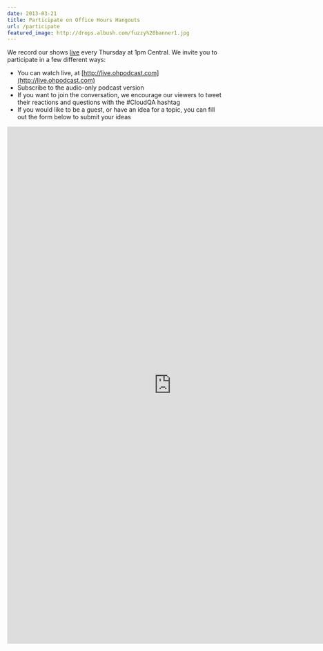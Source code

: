 ```yaml
---
date: 2013-03-21
title: Participate on Office Hours Hangouts
url: /participate
featured_image: http://drops.albush.com/fuzzy%20banner1.jpg
---
```


We record our shows [live](http://live.ohpodcast.com) every Thursday at 1pm Central. We invite you to participate in a few different ways:

* You can watch live, at [http://live.ohpodcast.com](http://live.ohpodcast.com)
* Subscribe to the audio-only podcast version
* If you want to join the conversation, we encourage our viewers to tweet their reactions and questions with the #CloudQA hashtag
* If you would like to be a guest, or have an idea for a topic, you can fill out the form below to submit your ideas

<iframe src="https://docs.google.com/forms/d/1QGOstqE-51eYQ9Ih7Jlv6DQ4vLKmxv2kfNddMM89IeQ/viewform?embedded=true" width="760" height="1200" frameborder="0" marginheight="0" marginwidth="0">Loading...</iframe>
